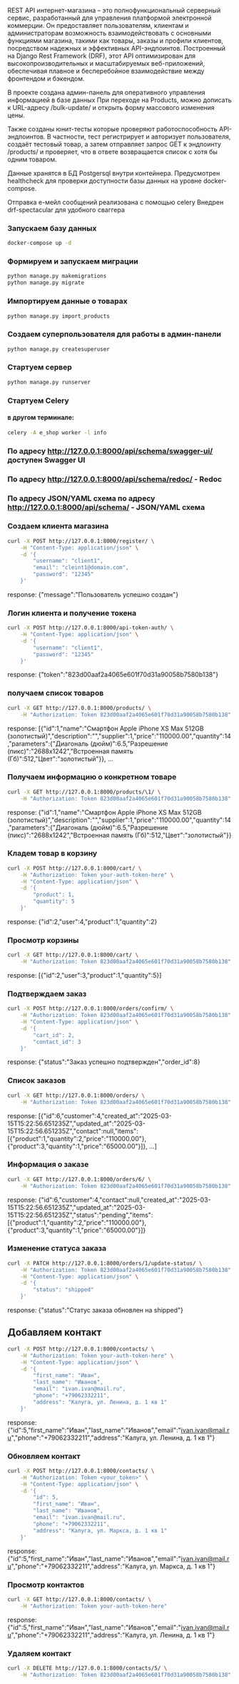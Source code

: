 REST API интернет-магазина – это полнофункциональный серверный сервис, разработанный для управления платформой электронной коммерции. Он предоставляет пользователям, клиентам и администраторам возможность взаимодействовать с основными функциями магазина, такими как товары, заказы и профили клиентов, посредством надежных и эффективных API-эндпоинтов. Построенный на Django Rest Framework (DRF), этот API оптимизирован для высокопроизводительных и масштабируемых веб-приложений, обеспечивая плавное и бесперебойное взаимодействие между фронтендом и бэкендом.

В проекте создана админ-панель для оперативного управления информацией в базе данных
При переходе на Products, можно дописать к URL-адресу /bulk-update/ и открыть форму массового изменения цены.

Также созданы юнит-тесты которые проверяют работоспособность API-эндпоинтов.
В частности, тест регистрирует и авторизует пользователя,
создаёт тестовый товар, а затем отправляет запрос GET к эндпоинту
/products/ и проверяет, что в ответе возвращается список с хотя
бы одним товаром.

Данные хранятся в БД Postgersql внутри контейнера.
Предусмотрен healthcheck для проверки доступности базы данных на уровне docker-compose.

Отправка е-мейл сообщений реализована с помощью celery
Внедрен drf-spectacular для удобного сваггера

### Запускаем базу данных
```bash
docker-compose up -d
```

### Формируем и запускаем миграции
```bash
python manage.py makemigrations
python manage.py migrate
```

### Импортируем данные о товарах
```bash
python manage.py import_products
```

### Создаем суперпользователя для работы в админ-панели
```bash
python manage.py createsuperuser
```

### Cтартуем сервер
```bash
python manage.py runserver
```

### Стартуем Celery
#### в другом терминале:
```bash
celery -A e_shop worker -l info
```

### По адресу http://127.0.0.1:8000/api/schema/swagger-ui/ доступен Swagger UI
### По адресу http://127.0.0.1:8000/api/schema/redoc/ - Redoс   
### По адресу JSON/YAML схема по адресу http://127.0.0.1:8000/api/schema/ - JSON/YAML схема

### Создаем клиента магазина
```bash
curl -X POST http://127.0.0.1:8000/register/ \
    -H "Content-Type: application/json" \
    -d '{
        "username": "client1",
        "email": "cleint1@domain.com",
        "password": "12345"
    }'
```
response:
{"message":"Пользователь успешно создан"}

### Логин клиента и получение токена
```bash
curl -X POST http://127.0.0.1:8000/api-token-auth/ \
    -H "Content-Type: application/json" \
    -d '{
        "username": "client1",
        "password": "12345"
    }'
```
response:
{"token":"823d00aaf2a4065e601f70d31a90058b7580b138"}

### получаем список товаров
```bash
curl -X GET http://127.0.0.1:8000/products/ \
    -H "Authorization: Token 823d00aaf2a4065e601f70d31a90058b7580b138"
```
response:
[{"id":1,"name":"Смартфон Apple iPhone XS Max 512GB (золотистый)","description":"","supplier":1,"price":"110000.00","quantity":14,"parameters":{"Диагональ (дюйм)":6.5,"Разрешение (пикс)":"2688x1242","Встроенная память (Гб)":512,"Цвет":"золотистый"}}, ...

### Получаем информацию о конкретном товаре
```bash
curl -X GET http://127.0.0.1:8000/products/\1/ \
    -H "Authorization: Token 823d00aaf2a4065e601f70d31a90058b7580b138"
```
response:
{"id":1,"name":"Смартфон Apple iPhone XS Max 512GB (золотистый)","description":"","supplier":1,"price":"110000.00","quantity":14,"parameters":{"Диагональ (дюйм)":6.5,"Разрешение (пикс)":"2688x1242","Встроенная память (Гб)":512,"Цвет":"золотистый"}}

### Кладем товар в корзину
```bash
curl -X POST http://127.0.0.1:8000/cart/ \
    -H "Authorization: Token your-auth-token-here" \
    -H "Content-Type: application/json" \
    -d '{
        "product": 1,
        "quantity": 5
    }'
```
response:
{"id":2,"user":4,"product":1,"quantity":2}

### Просмотр корзины
```bash
curl -X GET http://127.0.0.1:8000/cart/ \
    -H "Authorization: Token 823d00aaf2a4065e601f70d31a90058b7580b138"
```
response:
[{"id":2,"user":3,"product":1,"quantity":5}]

### Подтверждаем заказ
```bash
curl -X POST http://127.0.0.1:8000/orders/confirm/ \
    -H "Authorization: Token 823d00aaf2a4065e601f70d31a90058b7580b138" \
    -H "Content-Type: application/json" \
    -d '{
        "cart_id": 2,
        "contact_id": 3
    }'
```
response:
{"status":"Заказ успешно подтвержден","order_id":8}

### Список заказов
```bash
curl -X GET http://127.0.0.1:8000/orders/ \
    -H "Authorization: Token 823d00aaf2a4065e601f70d31a90058b7580b138"
``` 
response:
[{"id":6,"customer":4,"created_at":"2025-03-15T15:22:56.651235Z","updated_at":"2025-03-15T15:22:56.651235Z","contact":null,"items":[{"product":1,"quantity":2,"price":"110000.00"},{"product":3,"quantity":1,"price":"65000.00"}]}, ...]

### Информация о заказе
```bash
curl -X GET http://127.0.0.1:8000/orders/6/ \
    -H "Authorization: Token 823d00aaf2a4065e601f70d31a90058b7580b138"
``` 
response:
{"id":6,"customer":4,"contact":null,"created_at":"2025-03-15T15:22:56.651235Z","updated_at":"2025-03-15T15:22:56.651235Z","status":"pending","items":[{"product":1,"quantity":2,"price":"110000.00"},{"product":3,"quantity":1,"price":"65000.00"}]}

### Изменение статуса заказа
```bash
curl -X PATCH http://127.0.0.1:8000/orders/1/update-status/ \
    -H "Authorization: Token 823d00aaf2a4065e601f70d31a90058b7580b138" \
    -H "Content-Type: application/json" \
    -d '{
        "status": "shipped"
    }'
```
response:
{"status":"Статус заказа обновлен на shipped"}


## Добавляем контакт
```bash
curl -X POST http://127.0.0.1:8000/contacts/ \
    -H "Authorization: Token your-auth-token-here" \
    -H "Content-Type: application/json" \
    -d '{
        "first_name": "Иван",
        "last_name": "Иванов",
        "email": "ivan.ivan@mail.ru",
        "phone": "+79062332211",
        "address": "Калуга, ул. Ленина, д. 1 кв 1"
    }'
```
response:
{"id":5,"first_name":"Иван","last_name":"Иванов","email":"ivan.ivan@mail.ru","phone":"+79062332211","address":"Калуга, ул. Ленина, д. 1 кв 1"}

### Обновляем контакт
```bash
curl -X POST http://127.0.0.1:8000/contacts/ \
    -H "Authorization: Token <your_token>" \
    -H "Content-Type: application/json" \
    -d '{
        "id": 5,
        "first_name": "Иван",
        "last_name": "Иванов",
        "email": "ivan.ivan@mail.ru",
        "phone": "+79062332211",
        "address": "Калуга, ул. Маркса, д. 1 кв 1"
    }'
```
response:
{"id":5,"first_name":"Иван","last_name":"Иванов","email":"ivan.ivan@mail.ru","phone":"+79062332211","address":"Калуга, ул. Маркса, д. 1 кв 1"}
### Просмотр контактов
```bash
curl -X GET http://127.0.0.1:8000/contacts/ \
    -H "Authorization: Token your-auth-token-here"
```
response:
{"id":5,"first_name":"Иван","last_name":"Иванов","email":"ivan.ivan@mail.ru","phone":"+79062332211","address":"Калуга, ул. Ленина, д. 1 кв 1"}


### Удаляем контакт
```bash
curl -X DELETE http://127.0.0.1:8000/contacts/5/ \
    -H "Authorization: Token 823d00aaf2a4065e601f70d31a90058b7580b138"
```
